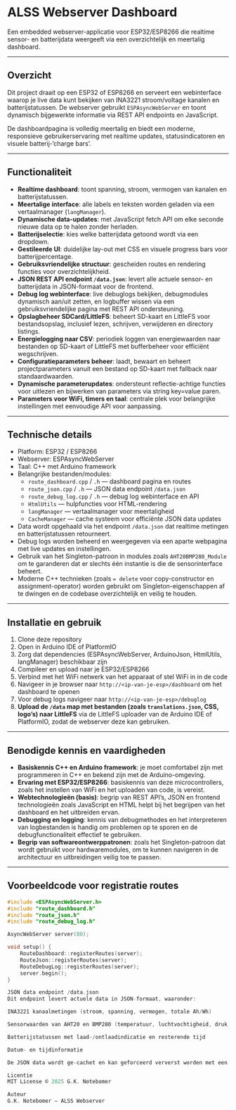 # ALSS Webserver Dashboard

Een embedded webserver-applicatie voor ESP32/ESP8266 die realtime sensor- en batterijdata weergeeft via een overzichtelijk en meertalig dashboard.

---

## Overzicht

Dit project draait op een ESP32 of ESP8266 en serveert een webinterface waarop je live data kunt bekijken van INA3221 stroom/voltage kanalen en batterijstatussen. De webserver gebruikt `ESPAsyncWebServer` en toont dynamisch bijgewerkte informatie via REST API endpoints en JavaScript.

De dashboardpagina is volledig meertalig en biedt een moderne, responsieve gebruikerservaring met realtime updates, statusindicatoren en visuele batterij-‘charge bars’.

---

## Functionaliteit

- **Realtime dashboard**: toont spanning, stroom, vermogen van kanalen en batterijstatussen.  
- **Meertalige interface**: alle labels en teksten worden geladen via een vertaalmanager (`langManager`).  
- **Dynamische data-updates**: met JavaScript fetch API om elke seconde nieuwe data op te halen zonder herladen.  
- **Batterijselectie**: kies welke batterijdata getoond wordt via een dropdown.  
- **Gestileerde UI**: duidelijke lay-out met CSS en visuele progress bars voor batterijpercentage.  
- **Gebruiksvriendelijke structuur**: gescheiden routes en rendering functies voor overzichtelijkheid.  
- **JSON REST API endpoint `/data.json`**: levert alle actuele sensor- en batterijdata in JSON-formaat voor de frontend.  
- **Debug log webinterface**: live debuglogs bekijken, debugmodules dynamisch aan/uit zetten, en logbuffer wissen via een gebruiksvriendelijke pagina met REST API ondersteuning.  
- **Opslagbeheer SDCard/LittleFS**: beheert SD-kaart en LittleFS voor bestandsopslag, inclusief lezen, schrijven, verwijderen en directory listings.  
- **Energielogging naar CSV**: periodiek loggen van energiewaarden naar bestanden op SD-kaart of LittleFS met bufferbeheer voor efficiënt wegschrijven.  
- **Configuratieparameters beheer**: laadt, bewaart en beheert projectparameters vanuit een bestand op SD-kaart met fallback naar standaardwaarden.  
- **Dynamische parameterupdates**: ondersteunt reflectie-achtige functies voor uitlezen en bijwerken van parameters via string key=value paren.  
- **Parameters voor WiFi, timers en taal**: centrale plek voor belangrijke instellingen met eenvoudige API voor aanpassing.

---

## Technische details

- Platform: ESP32 / ESP8266  
- Webserver: ESPAsyncWebServer  
- Taal: C++ met Arduino framework  
- Belangrijke bestanden/modules:  
  - `route_dashboard.cpp` / `.h` — dashboard pagina en routes  
  - `route_json.cpp` / `.h` — JSON data endpoint `/data.json`  
  - `route_debug_log.cpp` / `.h` — debug log webinterface en API  
  - `HtmlUtils` — hulpfuncties voor HTML-rendering  
  - `langManager` — vertaalmanager voor meertaligheid  
  - `CacheManager` — cache systeem voor efficiënte JSON data updates  
- Data wordt opgehaald via het endpoint `/data.json` dat realtime metingen en batterijstatussen retourneert.  
- Debug logs worden beheerd en weergegeven via een aparte webpagina met live updates en instellingen.  
- Gebruik van het Singleton-patroon in modules zoals `AHT20BMP280_Module` om te garanderen dat er slechts één instantie is die de sensorinterface beheert.  
- Moderne C++ technieken (zoals `= delete` voor copy-constructor en assignment-operator) worden gebruikt om Singleton-eigenschappen af te dwingen en de codebase overzichtelijk en veilig te houden.  

---

## Installatie en gebruik

1. Clone deze repository  
2. Open in Arduino IDE of PlatformIO  
3. Zorg dat dependencies (ESPAsyncWebServer, ArduinoJson, HtmlUtils, langManager) beschikbaar zijn  
4. Compileer en upload naar je ESP32/ESP8266  
5. Verbind met het WiFi netwerk van het apparaat of stel WiFi in in de code  
6. Navigeer in je browser naar `http://<ip-van-je-esp>/dashboard` om het dashboard te openen  
7. Voor debug logs navigeer naar `http://<ip-van-je-esp>/debuglog`
8. **Upload de `/data` map met bestanden (zoals `translations.json`, CSS, logo’s) naar LittleFS** via de LittleFS uploader van de Arduino IDE of PlatformIO, zodat de webserver deze kan gebruiken.  

---

## Benodigde kennis en vaardigheden

- **Basiskennis C++ en Arduino framework**: je moet comfortabel zijn met programmeren in C++ en bekend zijn met de Arduino-omgeving.  
- **Ervaring met ESP32/ESP8266**: basiskennis van deze microcontrollers, zoals het instellen van WiFi en het uploaden van code, is vereist.  
- **Webtechnologieën (basis)**: begrip van REST API’s, JSON en frontend technologieën zoals JavaScript en HTML helpt bij het begrijpen van het dashboard en het uitbreiden ervan.  
- **Debugging en logging**: kennis van debugmethodes en het interpreteren van logbestanden is handig om problemen op te sporen en de debugfunctionaliteit effectief te gebruiken.  
- **Begrip van softwareontwerppatronen**: zoals het Singleton-patroon dat wordt gebruikt voor hardwaremodules, om te kunnen navigeren in de architectuur en uitbreidingen veilig toe te passen.

---

## Voorbeeldcode voor registratie routes

```cpp
#include <ESPAsyncWebServer.h>
#include "route_dashboard.h"
#include "route_json.h"
#include "route_debug_log.h"

AsyncWebServer server(80);

void setup() {
    RouteDashboard::registerRoutes(server);
    RouteJson::registerRoutes(server);
    RouteDebugLog::registerRoutes(server);
    server.begin();
}

JSON data endpoint /data.json
Dit endpoint levert actuele data in JSON-formaat, waaronder:

INA3221 kanaalmetingen (stroom, spanning, vermogen, totale Ah/Wh)

Sensorwaarden van AHT20 en BMP280 (temperatuur, luchtvochtigheid, druk)

Batterijstatussen met laad-/ontlaadindicatie en resterende tijd

Datum- en tijdinformatie

De JSON data wordt ge-cachet en kan geforceerd ververst worden met een refresh parameter.

Licentie
MIT License © 2025 G.K. Notebomer

Auteur
G.K. Notebomer – ALSS Webserver